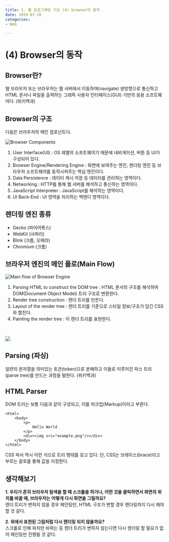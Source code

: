```yaml
---
title: 1. 웹 프로그래밍 기초 (4) browser의 동작
date: 2019-07-26
categories: 
- Web

---
```


# (4) Browser의 동작

## Browser란?

웹 브라우저 또는 브라우저는 웹 서버에서 이동하며(navigate) 쌍방향으로 통신하고 HTML 문서나 파일을 출력하는 그래픽 사용자 인터페이스(GUI) 기반의 응용 소프트웨어다. (위키백과)

## Browser의 구조

다음은 브라우저의 메인 컴포넌트다.
<br>

![Browser Components](https://www.html5rocks.com/en/tutorials/internals/howbrowserswork/layers.png)


1. User Interface(UI) : OS 레벨의 소프트웨어기 때문에 내비게이션, 버튼 등 UI가 구성되어 있다.
2. Browser Engine/Rendering Engine : 화면에 보여주는 엔진, 렌더링 엔진 등 브라우저 소프트웨어를 동작시켜주는 핵심 엔진이다.
3. Data Persistence : 데이터 캐시 저장 등 데이터를 관리하는 영역이다.
4. Networking : HTTP를 통해 웹 서버를 해석하고 통신하는 영역이다.
5. JavaScript Interpreter : JavaScript를 해석하는 영역이다.
6. UI Back-End : UI 영역을 처리하는 백엔디 영역이다.


## 렌더링 엔진 종류

- Gecko (파이어폭스)
- WebKit (사파리)
- Blink (크롬, 오페라)
- Chromium (크롬)


## 브라우저 엔진의 메인 플로(Main Flow)

![Main flow of Browser Engine](https://www.html5rocks.com/en/tutorials/internals/howbrowserswork/flow.png)

1. Parsing HTML to construct the DOM tree : 
	HTML 문서의 구조를 해석하여 DOM(Document Object Model) 트리 구조로 변환한다.
2. Render tree construction : 
	렌더 트리를 만든다.
3. Layout of the render tree : 
	렌더 트리를 기준으로 스타일 정보/구조가 담긴 CSS와 합친다. 
4. Painting the render tree : 
	이 렌더 트리를 표현한다.
    
<br>

![](https://www.html5rocks.com/en/tutorials/internals/howbrowserswork/webkitflow.png)
    
    
## Parsing (파싱)

일련의 문자열을 의미있는 토큰(token)으로 분해하고 이들로 이루어진 파스 트리(parse tree)를 만드는 과정을 말한다. (위키백과)

## HTML Parser

DOM 트리는 보통 다음과 같이 구성되고, 이를 마크업(Markup)이라고 부른다.

```
<html>
	<body>
    	<p>
        	Hello World
        </p>
    	<div><img src="example.png"/></div>
    </body>
</html>
```

CSS 파서 역시 이런 식으로 트리 형태를 갖고 있다. 단, CSS는 브레이스(brace)라고 부르는 괄호를 통해 값을 지정한다.

## 생각해보기
**1. 우리가 흔히 브라우저 탐색을 할 때 스크롤을 하거나, 어떤 것을 클릭하면서 화면의 위치를 바꿀 때, 브라우저는 어떻게 다시 화면을 그릴까요?** <br>
렌더 트리가 변하지 않을 경우 페인팅만, HTML 구조가 변할 경우 렌더링까지 다시 해야 할 것 같다.

**2. 위에서 표현된 그림처럼 다시 렌더링 되지 않을까요?**<br>
스크롤로 인해 위치만 바뀌는 등 렌더 트리가 변하지 않는다면 다시 렌더링 할 필요가 없어 페인팅만 진행될 것 같다.